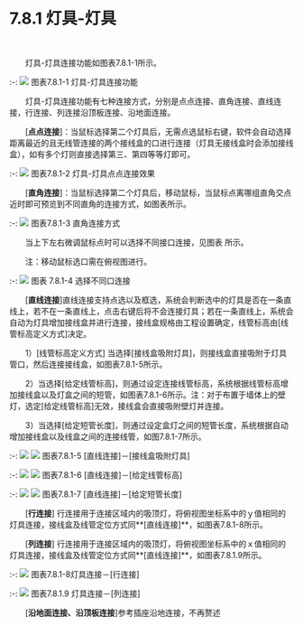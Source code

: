 # 7.8.1 灯具\-灯具
<br/>

&emsp;&emsp;灯具\-灯具连接功能如图表7.8.1\-1所示。

:-: ![](images/449.png)
图表7.8.1\-1 灯具\-灯具连接功能

&emsp;&emsp;灯具\-灯具连接功能有七种连接方式，分别是点点连接、直角连接、直线连接，行连接、列连接沿顶板连接、沿地面连接。

&emsp;&emsp;\[**点点连接**\]：当鼠标选择第二个灯具后，无需点选鼠标右键，软件会自动选择距离最近的且无线管连接的两个接线盒的口进行连接（灯具无接线盒时会添加接线盒），如有多个灯则直接选择第三、第四等等灯即可。


:-: ![](images/450.png)
图表7.8.1\-2 灯具\-灯具点点连接效果

&emsp;&emsp;\[**直角连接**\]：当鼠标选择第二个灯具后，移动鼠标，当鼠标点离哪组直角交点近时即可预览到不同直角的连接方式，如图表所示。


:-: ![](images/451.png)
图表7.8.1\-3 直角连接方式

&emsp;&emsp;当上下左右微调鼠标点时可以选择不同接口连接，见图表 所示。

&emsp;&emsp;注：移动鼠标选口需在俯视图进行。


:-: ![](images/452.png)
图表 7.8.1\-4 选择不同口连接

&emsp;&emsp;[**直线连接**\]直线连接支持点选以及框选，系统会判断选中的灯具是否在一条直线上，若不在一条直线上，点击右键后将不会连接灯具；若在一条直线上，系统会自动为灯具增加接线盒并进行连接，接线盒规格由工程设置确定，线管标高由\[线管标高定义方式\]决定。

&emsp;&emsp;1）\[线管标高定义方式\] 当选择\[接线盒吸附灯具\]，则接线盒直接吸附于灯具管口，然后连接接线盒，如图表7.8.1\-5所示。

&emsp;&emsp;2）当选择\[给定线管标高\]，则通过设定连接线管标高，系统根据线管标高增加接线盒以及灯盒之间的短管，如图表7.8.1\-6所示。注：对于布置于墙体上的壁灯，选定\[给定线管标高\]无效，接线盒会直接吸附壁灯并连接。

&emsp;&emsp;3）当选择\[给定短管长度\]，则通过设定盒灯之间的短管长度，系统根据自动增加接线盒以及线盒之间的连接线管，如图7.8.1\-7所示。


:-: ![](images/453.png)      ![](images/454.png)
图表7.8.1\-5 \[直线连接\]－\[接线盒吸附灯具\]


:-:  ![](images/455.png)    ![](images/456.png)
图表7.8.1\-6 \[直线连接\]－\[给定线管标高\]


:-:  ![](images/457.png)       ![](images/458.png)
图表7.8.1\-7 \[直线连接\]－\[给定短管长度\]

&emsp;&emsp;[**行连接**\] 行连接用于连接区域内的吸顶灯，将俯视图坐标系中的ｙ值相同的灯具连接，接线盒及线管定位方式同**\[直线连接\]**，如图表7.8.1\-8所示。

&emsp;&emsp;[**列连接**\] 行连接用于连接区域内的吸顶灯，将俯视图坐标系中的ｘ值相同的灯具连接，接线盒及线管定位方式同**\[直线连接\]**，如图表7.8.1.9所示。

:-: ![](images/459.png)
图表7.8.1\-8灯具连接－\[行连接\]


:-: ![](images/460.png)
图表7.8.1.9 灯具连接－\[列连接\]

&emsp;&emsp;[**沿地面连接、沿顶板连接**\]参考插座沿地连接，不再赘述

